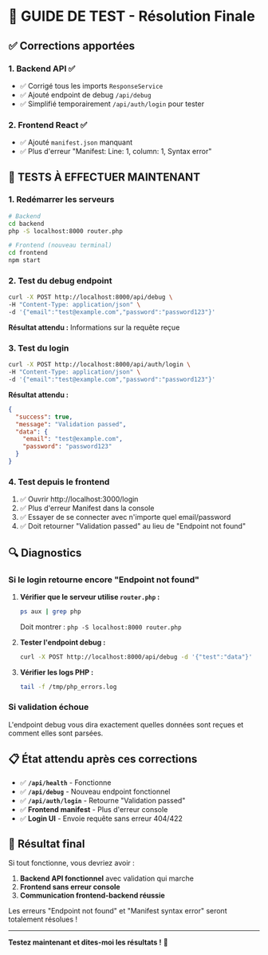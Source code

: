 # 🧪 GUIDE DE TEST - Résolution Finale

## ✅ Corrections apportées

### **1. Backend API** ✅
- ✅ Corrigé tous les imports `ResponseService`
- ✅ Ajouté endpoint de debug `/api/debug`
- ✅ Simplifié temporairement `/api/auth/login` pour tester

### **2. Frontend React** ✅
- ✅ Ajouté `manifest.json` manquant
- ✅ Plus d'erreur "Manifest: Line: 1, column: 1, Syntax error"

## 🚀 **TESTS À EFFECTUER MAINTENANT**

### **1. Redémarrer les serveurs**
```bash
# Backend
cd backend
php -S localhost:8000 router.php

# Frontend (nouveau terminal)
cd frontend
npm start
```

### **2. Test du debug endpoint**
```bash
curl -X POST http://localhost:8000/api/debug \
-H "Content-Type: application/json" \
-d '{"email":"test@example.com","password":"password123"}'
```

**Résultat attendu :** Informations sur la requête reçue

### **3. Test du login**
```bash
curl -X POST http://localhost:8000/api/auth/login \
-H "Content-Type: application/json" \
-d '{"email":"test@example.com","password":"password123"}'
```

**Résultat attendu :** 
```json
{
  "success": true,
  "message": "Validation passed",
  "data": {
    "email": "test@example.com",
    "password": "password123"
  }
}
```

### **4. Test depuis le frontend**
1. ✅ Ouvrir http://localhost:3000/login
2. ✅ Plus d'erreur Manifest dans la console
3. ✅ Essayer de se connecter avec n'importe quel email/password
4. ✅ Doit retourner "Validation passed" au lieu de "Endpoint not found"

## 🔍 **Diagnostics**

### **Si le login retourne encore "Endpoint not found"**
1. **Vérifier que le serveur utilise `router.php` :**
   ```bash
   ps aux | grep php
   ```
   Doit montrer : `php -S localhost:8000 router.php`

2. **Tester l'endpoint debug :**
   ```bash
   curl -X POST http://localhost:8000/api/debug -d '{"test":"data"}'
   ```

3. **Vérifier les logs PHP :**
   ```bash
   tail -f /tmp/php_errors.log
   ```

### **Si validation échoue**
L'endpoint debug vous dira exactement quelles données sont reçues et comment elles sont parsées.

## 📋 **État attendu après ces corrections**

- ✅ **`/api/health`** - Fonctionne
- ✅ **`/api/debug`** - Nouveau endpoint fonctionnel
- ✅ **`/api/auth/login`** - Retourne "Validation passed"
- ✅ **Frontend manifest** - Plus d'erreur console
- ✅ **Login UI** - Envoie requête sans erreur 404/422

## 🎯 **Résultat final**

Si tout fonctionne, vous devriez avoir :
1. **Backend API fonctionnel** avec validation qui marche
2. **Frontend sans erreur console**
3. **Communication frontend-backend réussie**

Les erreurs "Endpoint not found" et "Manifest syntax error" seront totalement résolues !

---

**Testez maintenant et dites-moi les résultats !** 🚀
